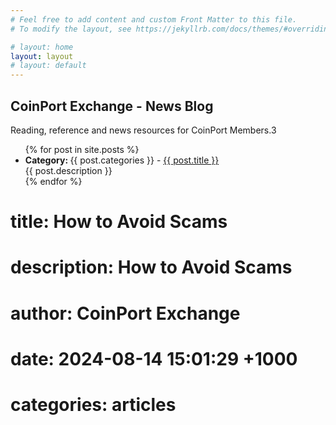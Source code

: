 ```yaml
---
# Feel free to add content and custom Front Matter to this file.
# To modify the layout, see https://jekyllrb.com/docs/themes/#overriding-theme-defaults

# layout: home
layout: layout
# layout: default
---
```

## CoinPort Exchange - News Blog

Reading, reference and news resources for CoinPort Members.3

<ul>
  {% for post in site.posts %}
    <li>
      <b>Category: </b>{{ post.categories }} - 
      <a href="{{ post.url }}">{{ post.title }}</a><br>
      {{ post.description }}
    </li>
  {% endfor %}
</ul>


# title:  How to Avoid Scams
# description: How to Avoid Scams
# author: CoinPort Exchange
# date:   2024-08-14 15:01:29 +1000
# categories: articles
